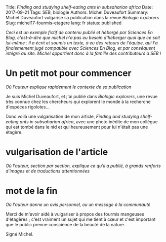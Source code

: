 Title: *Finding and studying shelf-eating ants in subsaharian africa*
Date: 2017-09-21
Tags: SEB, biologie
Authors: Michel Duveaufort
Summary: Michel Duveaufort vulgarise sa publication dans la revue *Biologic explorers*
Slug: michel17-fourmis-etagere
lang: fr
status: published

*Ceci est un exemple fictif de contenu publié et hébergé par Sciences En Blog, c'est-à-dire que michel n'a pas eu besoin d'héberger quoi que ce soit lui-même : il a écrit et soumis un texte, a eu des retours de l'équipe, qui l'a finalemement jugé compatible avec Sciences En Blog, et par conséquent intégré au site. Michel appartient donc à la famille des contributeurs à SEB !*


# Un petit mot pour commencer
*Où l'auteur explique rapidement le contexte de sa publication*

Je suis Michel Duveaufort, et j'ai publié dans *Biologic explorers*, une revue très connue chez les chercheurs qui explorent le monde à la recherche d'espèces rigolotes…

Donc voilà une vulgarisation de mon article, *Finding and studying shelf-eating ants in subsaharian africa*, avec une photo inédite de mon collègue
qui est tombé dans le nid et qui heureusement pour lui n'était pas une étagère.



# vulgarisation de l'article
*Où l'auteur, section par section, explique ce qu'il a publié, à grands renforts d'images et de traductions attentionnées*




# mot de la fin
*Où l'auteur donne un avis personnel, ou un message à la communauté*

Merci de m'avoir aidé à vulgariser à propos des fourmis mangeuses d'étagères ;
c'est vraiment un sujet qui me tient à cœur et c'est important que le public
prenne conscience de la beauté de la nature.

Signé Michel.
